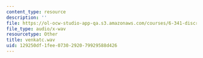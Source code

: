 ```yaml
---
content_type: resource
description: ''
file: https://ol-ocw-studio-app-qa.s3.amazonaws.com/courses/6-341-discrete-time-signal-processing-fall-2005/129250df1fee0730292079929588d426_venkatc.wav
file_type: audio/x-wav
resourcetype: Other
title: venkatc.wav
uid: 129250df-1fee-0730-2920-79929588d426
---
```

